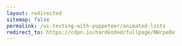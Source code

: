 ```yaml
---
layout: redirected
sitemap: false
permalink: /ui-testing-with-puppeteer/animated-lists
redirect_to: https://cdpn.io/hardkoded/fullpage/NWrpeBx
---
```


